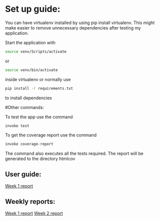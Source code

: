 # Set up guide:

You can have virtualenv installed by using pip install virtualenv. This might make easier to remove unnecessary
dependencies after testing my application.

Start the application with 
```bash
source venv/Scripts/activate
```
or
```bash
source venv/bin/activate
```

inside virtualenv or normally use 
```bash
pip install -r requirements.txt
```
to install dependencies


#Other commands:

To test the app use the command 
```bash
invoke test
```

To get the coverage report use the command
```bash
invoke coverage-report
```
The command also executes all the tests required. The report will be generated to the directory htmlcov 


## User guide:
[Week 1 report](documentation/User%20guide.md)


## Weekly reports:
[Week 1 report](documentation/week%201%20report.md)
[Week 2 report](documentation/week%202%20report.md)